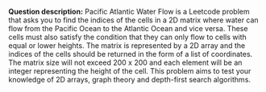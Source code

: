 **Question description:**
Pacific Atlantic Water Flow is a Leetcode problem that asks you to find the indices of the cells in a 2D matrix where water can flow from the Pacific Ocean to the Atlantic Ocean and vice versa. These cells must also satisfy the condition that they can only flow to cells with equal or lower heights. The matrix is represented by a 2D array and the indices of the cells should be returned in the form of a list of coordinates. The matrix size will not exceed 200 x 200 and each element will be an integer representing the height of the cell. This problem aims to test your knowledge of 2D arrays, graph theory and depth-first search algorithms.
